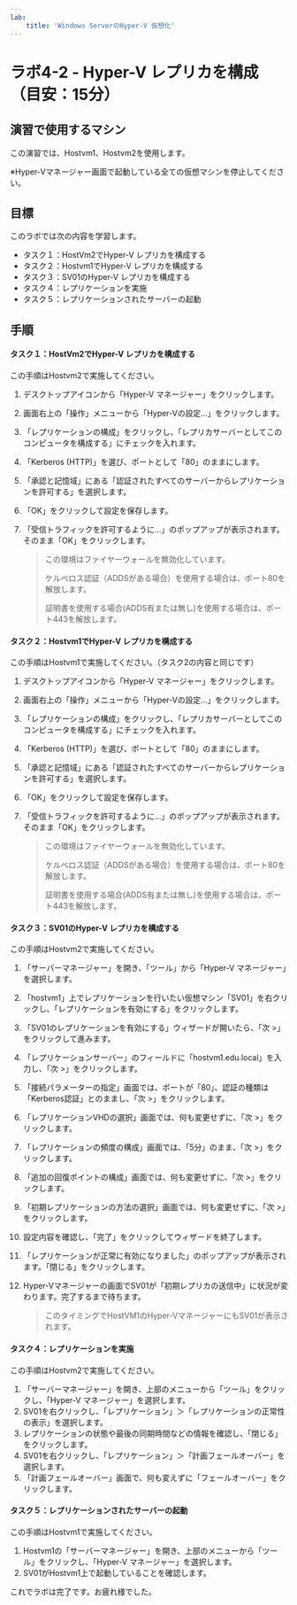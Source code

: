 ```yaml
---
lab:
    title: 'Windows ServerのHyper-V 仮想化'
---
```


# ラボ4-2  - Hyper-V レプリカを構成（目安：15分）

## 演習で使用するマシン

この演習では、Hostvm1、Hostvm2を使用します。

※Hyper-Vマネージャー画面で起動している全ての仮想マシンを停止してください。



## 目標

このラボでは次の内容を学習します。

- タスク１：HostVm2でHyper-V レプリカを構成する
- タスク２：Hostvm1でHyper-V レプリカを構成する
- タスク３：SV01のHyper-V レプリカを構成する
- タスク４：レプリケーションを実施
- タスク５：レプリケーションされたサーバーの起動



## 手順

#### タスク１：HostVm2でHyper-V レプリカを構成する

この手順はHostvm2で実施してください。

1. デスクトップアイコンから「Hyper-V マネージャー」をクリックします。

2. 画面右上の「操作」メニューから「Hyper-Vの設定...」をクリックします。

3. 「レプリケーションの構成」をクリックし、「レプリカサーバーとしてこのコンピュータを構成する」にチェックを入れます。

4. 「Kerberos (HTTP)」を選び、ポートとして「80」のままにします。

5. 「承認と記憶域」にある「認証されたすべてのサーバーからレプリケーションを許可する」を選択します。

6. 「OK」をクリックして設定を保存します。

7. 「受信トラフィックを許可するように...」のポップアップが表示されます。そのまま「OK」をクリックします。

   > この環境はファイヤーウォールを無効化しています。
   >
   > ケルベロス認証（ADDSがある場合）を使用する場合は、ポート80を解放します。
   >
   > 証明書を使用する場合(ADDS有または無し)を使用する場合は、ポート443を解放します。

   

#### タスク２：Hostvm1でHyper-V レプリカを構成する

この手順はHostvm1で実施してください。（タスク2の内容と同じです）

1. デスクトップアイコンから「Hyper-V マネージャー」をクリックします。

2. 画面右上の「操作」メニューから「Hyper-Vの設定...」をクリックします。

3. 「レプリケーションの構成」をクリックし、「レプリカサーバーとしてこのコンピュータを構成する」にチェックを入れます。

4. 「Kerberos (HTTP)」を選び、ポートとして「80」のままにします。

5. 「承認と記憶域」にある「認証されたすべてのサーバーからレプリケーションを許可する」を選択します。

6. 「OK」をクリックして設定を保存します。

7. 「受信トラフィックを許可するように...」のポップアップが表示されます。そのまま「OK」をクリックします。

   > この環境はファイヤーウォールを無効化しています。
   >
   > ケルベロス認証（ADDSがある場合）を使用する場合は、ポート80を解放します。
   >
   > 証明書を使用する場合(ADDS有または無し)を使用する場合は、ポート443を解放します。



#### タスク３：SV01のHyper-V レプリカを構成する

この手順はHostvm2で実施してください。

1. 「サーバーマネージャー」を開き、「ツール」から「Hyper-V マネージャー」を選択します。

2. 「hostvm1」上でレプリケーションを行いたい仮想マシン「SV01」を右クリックし、「レプリケーションを有効にする」をクリックします。

3. 「SV01のレプリケーションを有効にする」ウィザードが開いたら、「次 >」をクリックして進みます。

4. 「レプリケーションサーバー」のフィールドに「hostvm1.edu.local」を入力し、「次 >」をクリックします。

5. 「接続パラメーターの指定」画面では、ポートが「80」、認証の種類は「Kerberos認証」とのままし、「次 >」をクリックします。

6. 「レプリケーションVHDの選択」画面では、何も変更せずに、「次 >」をクリックします。

7. 「レプリケーションの頻度の構成」画面では、「5分」のまま、「次 >」をクリックします。

8. 「追加の回復ポイントの構成」画面では、何も変更せずに、「次 >」をクリックします。

9. 「初期レプリケーションの方法の選択」画面では、何も変更せずに、「次 >」をクリックします。

10. 設定内容を確認し、「完了」をクリックしてウィザードを終了します。

11. 「レプリケーションが正常に有効になりました」のポップアップが表示されます。「閉じる」をクリックします。

12. Hyper-Vマネージャーの画面でSV01が「初期レプリカの送信中」に状況が変わります。完了するまで待ちます。

    > このタイミングでHostVM1のHyper-VマネージャーにもSV01が表示されます。

    

#### タスク４：レプリケーションを実施

この手順はHostvm2で実施してください。

1. 「サーバーマネージャー」を開き、上部のメニューから「ツール」をクリックし、「Hyper-V マネージャー」を選択します。
2. SV01を右クリックし、「レプリケーション」＞「レプリケーションの正常性の表示」を選択します。
3. レプリケーションの状態や最後の同期時間などの情報を確認し、「閉じる」をクリックします。
4. SV01を右クリックし、「レプリケーション」＞「計画フェールオーバー」を選択します。
5. 「計画フェールオーバー」画面で、何も変えずに「フェールオーバー」をクリックします。



#### タスク５：レプリケーションされたサーバーの起動

この手順はHostvm1で実施してください。

1. Hostvm1の「サーバーマネージャー」を開き、上部のメニューから「ツール」をクリックし、「Hyper-V マネージャー」を選択します。
2. SV01がHostvm1上で起動していることを確認します。



これでラボは完了です。お疲れ様でした。
